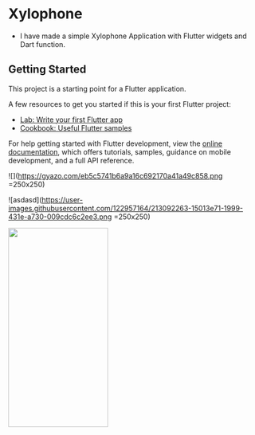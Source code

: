 # Xylophone

- I have made a simple Xylophone Application with Flutter widgets and Dart function.



## Getting Started

This project is a starting point for a Flutter application.

A few resources to get you started if this is your first Flutter project:

- [Lab: Write your first Flutter app](https://docs.flutter.dev/get-started/codelab)
- [Cookbook: Useful Flutter samples](https://docs.flutter.dev/cookbook)

For help getting started with Flutter development, view the
[online documentation](https://docs.flutter.dev/), which offers tutorials,
samples, guidance on mobile development, and a full API reference.


![](https://gyazo.com/eb5c5741b6a9a16c692170a41a49c858.png =250x250)

![asdasd](https://user-images.githubusercontent.com/122957164/213092263-15013e71-1999-431e-a730-009cdc6c2ee3.png =250x250)

<img src="https://camo.githubusercontent.com/..." data-canonical-src="https://user-images.githubusercontent.com/122957164/213092263-15013e71-1999-431e-a730-009cdc6c2ee3.png " width="200" height="400" />
